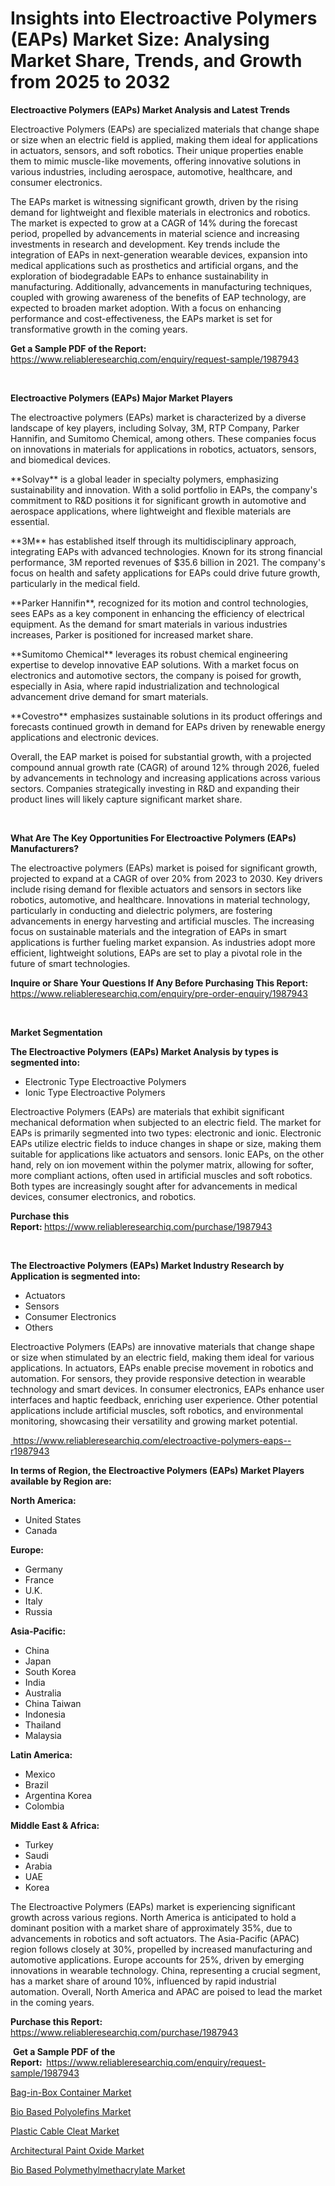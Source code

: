 <p><h1>Insights into Electroactive Polymers (EAPs) Market Size: Analysing Market Share, Trends, and Growth from 2025 to 2032</h1></p><p><strong>Electroactive Polymers (EAPs) Market Analysis and Latest Trends</strong></p>
<p><p>Electroactive Polymers (EAPs) are specialized materials that change shape or size when an electric field is applied, making them ideal for applications in actuators, sensors, and soft robotics. Their unique properties enable them to mimic muscle-like movements, offering innovative solutions in various industries, including aerospace, automotive, healthcare, and consumer electronics.</p><p>The EAPs market is witnessing significant growth, driven by the rising demand for lightweight and flexible materials in electronics and robotics. The market is expected to grow at a CAGR of 14% during the forecast period, propelled by advancements in material science and increasing investments in research and development. Key trends include the integration of EAPs in next-generation wearable devices, expansion into medical applications such as prosthetics and artificial organs, and the exploration of biodegradable EAPs to enhance sustainability in manufacturing. Additionally, advancements in manufacturing techniques, coupled with growing awareness of the benefits of EAP technology, are expected to broaden market adoption. With a focus on enhancing performance and cost-effectiveness, the EAPs market is set for transformative growth in the coming years.</p></p>
<p><strong>Get a Sample PDF of the Report:&nbsp;</strong> <a href="https://www.reliableresearchiq.com/enquiry/request-sample/1987943?utm_campaign=120&utm_medium=2&utm_source=Github&utm_content=ia&utm_term=03042025&utm_id=electroactive-polymers-eaps">https://www.reliableresearchiq.com/enquiry/request-sample/1987943</a></p>
<p>&nbsp;</p>
<p><strong>Electroactive Polymers (EAPs) Major Market Players</strong></p>
<p><p>The electroactive polymers (EAPs) market is characterized by a diverse landscape of key players, including Solvay, 3M, RTP Company, Parker Hannifin, and Sumitomo Chemical, among others. These companies focus on innovations in materials for applications in robotics, actuators, sensors, and biomedical devices.</p><p>**Solvay** is a global leader in specialty polymers, emphasizing sustainability and innovation. With a solid portfolio in EAPs, the company's commitment to R&D positions it for significant growth in automotive and aerospace applications, where lightweight and flexible materials are essential.</p><p>**3M** has established itself through its multidisciplinary approach, integrating EAPs with advanced technologies. Known for its strong financial performance, 3M reported revenues of $35.6 billion in 2021. The company's focus on health and safety applications for EAPs could drive future growth, particularly in the medical field.</p><p>**Parker Hannifin**, recognized for its motion and control technologies, sees EAPs as a key component in enhancing the efficiency of electrical equipment. As the demand for smart materials in various industries increases, Parker is positioned for increased market share.</p><p>**Sumitomo Chemical** leverages its robust chemical engineering expertise to develop innovative EAP solutions. With a market focus on electronics and automotive sectors, the company is poised for growth, especially in Asia, where rapid industrialization and technological advancement drive demand for smart materials.</p><p>**Covestro** emphasizes sustainable solutions in its product offerings and forecasts continued growth in demand for EAPs driven by renewable energy applications and electronic devices.</p><p>Overall, the EAP market is poised for substantial growth, with a projected compound annual growth rate (CAGR) of around 12% through 2026, fueled by advancements in technology and increasing applications across various sectors. Companies strategically investing in R&D and expanding their product lines will likely capture significant market share.</p></p>
<p>&nbsp;</p>
<p><strong>What Are The Key Opportunities For Electroactive Polymers (EAPs) Manufacturers?</strong></p>
<p><p>The electroactive polymers (EAPs) market is poised for significant growth, projected to expand at a CAGR of over 20% from 2023 to 2030. Key drivers include rising demand for flexible actuators and sensors in sectors like robotics, automotive, and healthcare. Innovations in material technology, particularly in conducting and dielectric polymers, are fostering advancements in energy harvesting and artificial muscles. The increasing focus on sustainable materials and the integration of EAPs in smart applications is further fueling market expansion. As industries adopt more efficient, lightweight solutions, EAPs are set to play a pivotal role in the future of smart technologies.</p></p>
<p><strong>Inquire or Share Your Questions If Any Before Purchasing This Report:</strong> <a href="https://www.reliableresearchiq.com/enquiry/pre-order-enquiry/1987943?utm_campaign=120&utm_medium=2&utm_source=Github&utm_content=ia&utm_term=03042025&utm_id=electroactive-polymers-eaps">https://www.reliableresearchiq.com/enquiry/pre-order-enquiry/1987943</a></p>
<p>&nbsp;</p>
<p><strong>Market Segmentation</strong></p>
<p><strong>The Electroactive Polymers (EAPs) Market Analysis by types is segmented into:</strong></p>
<p><ul><li>Electronic Type Electroactive Polymers</li><li>Ionic Type Electroactive Polymers</li></ul></p>
<p><p>Electroactive Polymers (EAPs) are materials that exhibit significant mechanical deformation when subjected to an electric field. The market for EAPs is primarily segmented into two types: electronic and ionic. Electronic EAPs utilize electric fields to induce changes in shape or size, making them suitable for applications like actuators and sensors. Ionic EAPs, on the other hand, rely on ion movement within the polymer matrix, allowing for softer, more compliant actions, often used in artificial muscles and soft robotics. Both types are increasingly sought after for advancements in medical devices, consumer electronics, and robotics.</p></p>
<p><strong>Purchase this Report:&nbsp;</strong><a href="https://www.reliableresearchiq.com/purchase/1987943?utm_campaign=120&utm_medium=2&utm_source=Github&utm_content=ia&utm_term=03042025&utm_id=electroactive-polymers-eaps">https://www.reliableresearchiq.com/purchase/1987943</a></p>
<p>&nbsp;</p>
<p><strong>The Electroactive Polymers (EAPs) Market Industry Research by Application is segmented into:</strong></p>
<p><ul><li>Actuators</li><li>Sensors</li><li>Consumer Electronics</li><li>Others</li></ul></p>
<p><p>Electroactive Polymers (EAPs) are innovative materials that change shape or size when stimulated by an electric field, making them ideal for various applications. In actuators, EAPs enable precise movement in robotics and automation. For sensors, they provide responsive detection in wearable technology and smart devices. In consumer electronics, EAPs enhance user interfaces and haptic feedback, enriching user experience. Other potential applications include artificial muscles, soft robotics, and environmental monitoring, showcasing their versatility and growing market potential.</p></p>
<p><a href="https://www.reliableresearchiq.com/electroactive-polymers-eaps--r1987943?utm_campaign=120&utm_medium=2&utm_source=Github&utm_content=ia&utm_term=03042025&utm_id=electroactive-polymers-eaps">&nbsp;https://www.reliableresearchiq.com/electroactive-polymers-eaps--r1987943</a></p>
<p><strong>In terms of Region, the Electroactive Polymers (EAPs) Market Players available by Region are:</strong></p>
<p>
    <p> <strong> North America: </strong>
        <ul>
            <li>United States</li>
            <li>Canada</li>
        </ul>
        </p> 
    <p> <strong> Europe: </strong>
        <ul>
            <li>Germany</li>
            <li>France</li>
            <li>U.K.</li>
            <li>Italy</li>
            <li>Russia</li>
        </ul>
        </p> 
    <p> <strong> Asia-Pacific: </strong>
        <ul>
            <li>China</li>
            <li>Japan</li>
            <li>South Korea</li>
            <li>India</li>
            <li>Australia</li>
            <li>China Taiwan</li>
            <li>Indonesia</li>
            <li>Thailand</li>
            <li>Malaysia</li>
        </ul>
        </p> 
    <p> <strong> Latin America: </strong>
        <ul>
            <li>Mexico</li>
            <li>Brazil</li>
            <li>Argentina Korea</li>
            <li>Colombia</li>
        </ul>
        </p> 
    <p> <strong> Middle East & Africa: </strong>
        <ul>
            <li>Turkey</li>
            <li>Saudi</li>
            <li>Arabia</li>
            <li>UAE</li>
            <li>Korea</li>
        </ul>
    </p>
    </p>
<p><p>The Electroactive Polymers (EAPs) market is experiencing significant growth across various regions. North America is anticipated to hold a dominant position with a market share of approximately 35%, due to advancements in robotics and soft actuators. The Asia-Pacific (APAC) region follows closely at 30%, propelled by increased manufacturing and automotive applications. Europe accounts for 25%, driven by emerging innovations in wearable technology. China, representing a crucial segment, has a market share of around 10%, influenced by rapid industrial automation. Overall, North America and APAC are poised to lead the market in the coming years.</p></p>
<p><strong>Purchase this Report: </strong><a href="https://www.reliableresearchiq.com/purchase/1987943?utm_campaign=120&utm_medium=2&utm_source=Github&utm_content=ia&utm_term=03042025&utm_id=electroactive-polymers-eaps">https://www.reliableresearchiq.com/purchase/1987943</a></p>
<p>&nbsp;<strong>Get a Sample PDF of the Report:&nbsp;&nbsp;</strong><a href="https://www.reliableresearchiq.com/enquiry/request-sample/1987943?utm_campaign=120&utm_medium=2&utm_source=Github&utm_content=ia&utm_term=03042025&utm_id=electroactive-polymers-eaps">https://www.reliableresearchiq.com/enquiry/request-sample/1987943</a></p>
<p><strong></strong></p>
<p><p><a href="https://github.com/puttslukis59/Market-Research-Report-List-1/blob/main/bag-in-box-container-market.md?utm_campaign=120&utm_medium=2&utm_source=Github&utm_content=ia&utm_term=03042025&utm_id=electroactive-polymers-eaps">Bag-in-Box Container Market</a></p><p><a href="https://github.com/clemmheisefy/Market-Research-Report-List-1/blob/main/bio-based-polyolefins-market.md?utm_campaign=120&utm_medium=2&utm_source=Github&utm_content=ia&utm_term=03042025&utm_id=electroactive-polymers-eaps">Bio Based Polyolefins Market</a></p><p><a href="https://github.com/foddekampo/Market-Research-Report-List-1/blob/main/plastic-cable-cleat-market.md?utm_campaign=120&utm_medium=2&utm_source=Github&utm_content=ia&utm_term=03042025&utm_id=electroactive-polymers-eaps">Plastic Cable Cleat Market</a></p><p><a href="https://github.com/furnoirons9e/Market-Research-Report-List-1/blob/main/architectural-paint-oxide-market.md?utm_campaign=120&utm_medium=2&utm_source=Github&utm_content=ia&utm_term=03042025&utm_id=electroactive-polymers-eaps">Architectural Paint Oxide Market</a></p><p><a href="https://github.com/laverkyllozc/Market-Research-Report-List-1/blob/main/bio-based-polymethylmethacrylate-market.md?utm_campaign=120&utm_medium=2&utm_source=Github&utm_content=ia&utm_term=03042025&utm_id=electroactive-polymers-eaps">Bio Based Polymethylmethacrylate Market</a></p></p>